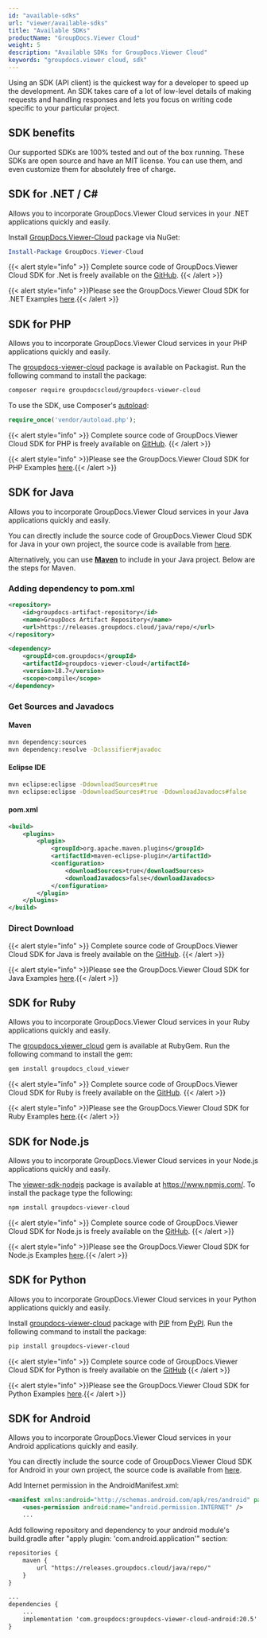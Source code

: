 ```yaml
---
id: "available-sdks"
url: "viewer/available-sdks"
title: "Available SDKs"
productName: "GroupDocs.Viewer Cloud"
weight: 5
description: "Available SDKs for GroupDocs.Viewer Cloud"
keywords: "groupdocs.viewer cloud, sdk"
---
```

Using an SDK (API client) is the quickest way for a developer to speed up the development. An SDK takes care of a lot of low-level details of making requests and handling responses and lets you focus on writing code specific to your particular project.

## SDK benefits

Our supported SDKs are 100% tested and out of the box running. These SDKs are open source and have an MIT license. You can use them, and even customize them for absolutely free of charge.

## SDK for .NET / C\#

Allows you to incorporate GroupDocs.Viewer Cloud services in your .NET applications quickly and easily.

Install [GroupDocs.Viewer-Cloud](https://www.nuget.org/packages/GroupDocs.Viewer-Cloud/) package via NuGet:

```powershell
Install-Package GroupDocs.Viewer-Cloud
```

{{< alert style="info" >}}
Complete source code of GroupDocs.Viewer Cloud SDK for .Net is freely available on the [GitHub](https://github.com/groupdocs-viewer-cloud/groupdocs-viewer-cloud-dotnet).
{{< /alert >}}

{{< alert style="info" >}}Please see the GroupDocs.Viewer Cloud SDK for .NET Examples [here](https://github.com/groupdocs-viewer-cloud/groupdocs-viewer-cloud-dotnet/tree/master/GroupDocs.Viewer.Cloud.Sdk.Test).{{< /alert >}}

## SDK for PHP

Allows you to incorporate GroupDocs.Viewer Cloud services in your PHP applications quickly and easily.

The [groupdocs-viewer-cloud](https://packagist.org/packages/groupdocscloud/groupdocs-viewer-cloud) package is available on Packagist. Run the following command to install the package:

```bash
composer require groupdocscloud/groupdocs-viewer-cloud
```

To use the SDK, use Composer's [autoload](https://getcomposer.org/doc/00-intro.md#autoloading):

```php
require_once('vendor/autoload.php');
```

{{< alert style="info" >}}
Complete source code of GroupDocs.Viewer Cloud SDK for PHP is freely available on [GitHub](https://github.com/groupdocs-viewer-cloud/groupdocs-viewer-cloud-php).
{{< /alert >}}

{{< alert style="info" >}}Please see the GroupDocs.Viewer Cloud SDK for PHP Examples [here](https://github.com/groupdocs-viewer-cloud/groupdocs-viewer-cloud-php/tree/master/tests/GroupDocs/Viewer/ApiTests).{{< /alert >}}

## SDK for Java

Allows you to incorporate GroupDocs.Viewer Cloud services in your Java applications quickly and easily.

You can directly include the source code of GroupDocs.Viewer Cloud SDK for Java in your own project, the source code is available from [here](https://github.com/groupdocs-viewer-cloud/groupdocs-viewer-cloud-java).

Alternatively, you can use **[Maven](https://releases.groupdocs.cloud/java/repo/com/groupdocs/groupdocs-viewer-cloud/)** to include in your Java project. Below are the steps for Maven.

### Adding dependency to pom.xml

```xml
<repository>
    <id>groupdocs-artifact-repository</id>
    <name>GroupDocs Artifact Repository</name>
    <url>https://releases.groupdocs.cloud/java/repo/</url>
</repository>

<dependency>
    <groupId>com.groupdocs</groupId>
    <artifactId>groupdocs-viewer-cloud</artifactId>
    <version>18.7</version>
    <scope>compile</scope>
</dependency>
```

### Get Sources and Javadocs

#### Maven

```bash
mvn dependency:sources
mvn dependency:resolve -Dclassifier#javadoc
```

#### Eclipse IDE

```bash
mvn eclipse:eclipse -DdownloadSources#true
mvn eclipse:eclipse -DdownloadSources#true -DdownloadJavadocs#false
```

#### pom.xml

```xml
<build>
    <plugins>
        <plugin>
            <groupId>org.apache.maven.plugins</groupId>
            <artifactId>maven-eclipse-plugin</artifactId>
            <configuration>
                <downloadSources>true</downloadSources>
                <downloadJavadocs>false</downloadJavadocs>
            </configuration>
        </plugin>
    </plugins>
</build>
```

### Direct Download

{{< alert style="info" >}}
Complete source code of GroupDocs.Viewer Cloud SDK for Java is freely available on the [GitHub](https://github.com/groupdocs-viewer-cloud/groupdocs-viewer-cloud-java).
{{< /alert >}}

{{< alert style="info" >}}Please see the GroupDocs.Viewer Cloud SDK for Java Examples [here](https://github.com/groupdocs-viewer-cloud/groupdocs-viewer-cloud-java/tree/master/src/test/java/com/groupdocs/cloud/viewer/api).{{< /alert >}}

## SDK for Ruby

Allows you to incorporate GroupDocs.Viewer Cloud services in your Ruby applications quickly and easily.

The [groupdocs_viewer_cloud](https://rubygems.org/gems/groupdocs_viewer_cloud) gem is available at RubyGem. Run the following command to install the gem:

```bash
gem install groupdocs_cloud_viewer
```

{{< alert style="info" >}}
Complete source code of GroupDocs.Viewer Cloud SDK for Ruby is freely available on the [GitHub](https://github.com/groupdocs-viewer-cloud/groupdocs-viewer-cloud-ruby).
{{< /alert >}}

{{< alert style="info" >}}Please see the GroupDocs.Viewer Cloud SDK for Ruby Examples [here](https://github.com/groupdocs-viewer-cloud/groupdocs-viewer-cloud-ruby/tree/master/test/api).{{< /alert >}}

## SDK for Node.js

Allows you to incorporate GroupDocs.Viewer Cloud services in your Node.js applications quickly and easily.

The [viewer-sdk-nodejs](https://www.npmjs.com/package/groupdocs-viewer-cloud) package is available at <https://www.npmjs.com/>. To install the package type the following:

```bash
npm install groupdocs-viewer-cloud
```

{{< alert style="info" >}}
Complete source code of GroupDocs.Viewer Cloud SDK for Node.js is freely available on the [GitHub](https://github.com/groupdocs-viewer-cloud/groupdocs-viewer-cloud-node).
{{< /alert >}}

{{< alert style="info" >}}Please see the GroupDocs.Viewer Cloud SDK for Node.js Examples [here](https://github.com/groupdocs-viewer-cloud/groupdocs-viewer-cloud-node/tree/master/test/api).{{< /alert >}}

## SDK for Python

Allows you to incorporate GroupDocs.Viewer Cloud services in your Python applications quickly and easily.

Install [groupdocs-viewer-cloud](https://pypi.org/project/groupdocs-viewer-cloud/) package with [PIP](https://pypi.org/project/pip/) from [PyPI](https://pypi.org/). Run the following command to install the package:

```bash
pip install groupdocs-viewer-cloud
```

{{< alert style="info" >}}
Complete source code of GroupDocs.Viewer Cloud SDK for Python is freely available on the [GitHub](https://github.com/groupdocs-viewer-cloud/groupdocs-viewer-cloud-python)
{{< /alert >}}

{{< alert style="info" >}}Please see the GroupDocs.Viewer Cloud SDK for Python Examples [here](https://github.com/groupdocs-viewer-cloud/groupdocs-viewer-cloud-android).{{< /alert >}}

## SDK for Android

Allows you to incorporate GroupDocs.Viewer Cloud services in your Android applications quickly and easily.

You can directly include the source code of GroupDocs.Viewer Cloud SDK for Android in your own project, the source code is available from [here](https://github.com/groupdocs-viewer-cloud/groupdocs-viewer-cloud-android).

Add Internet permission in the AndroidManifest.xml:

```xml
<manifest xmlns:android="http://schemas.android.com/apk/res/android" package="<package name>">
    <uses-permission android:name="android.permission.INTERNET" />
    ...
```

Add following repository and dependency to your android module's build.gradle after "apply plugin: 'com.android.application'" section:

```xml
repositories {
    maven {
        url "https://releases.groupdocs.cloud/java/repo/"
    }
}

...
dependencies {
    ...
    implementation 'com.groupdocs:groupdocs-viewer-cloud-android:20.5'
}
```
